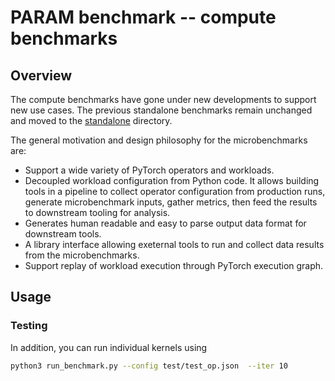 # PARAM benchmark -- compute benchmarks

## Overview
The compute benchmarks have gone under new developments to support new use cases. The previous standalone benchmarks remain unchanged and moved to the [standalone](standalone) directory.

The general motivation and design philosophy for the microbenchmarks are:
* Support a wide variety of PyTorch operators and workloads.
* Decoupled workload configuration from Python code. It allows building tools in a pipeline to collect operator configuration from production runs, generate microbenchmark inputs, gather metrics, then feed the results to downstream tooling for analysis.
* Generates human readable and easy to parse output data format for downstream tools.
* A library interface allowing exeternal tools to run and collect data results from the microbenchmarks.
* Support replay of workload execution through PyTorch execution graph.

## Usage



### Testing




In addition, you can run individual kernels using
```bash
python3 run_benchmark.py --config test/test_op.json  --iter 10
```
